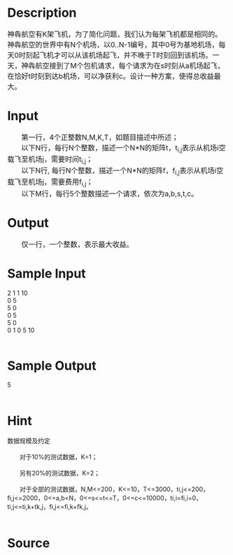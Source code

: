 
# Description

<div class="content"><p><span style="font-size: medium">神犇航空有K架飞机，为了简化问题，我们认为每架飞机都是相同的。神犇航空的世界中有N个机场，以0..N-1编号，其中0号为基地机场，每天0时刻起飞机才可以从该机场起飞，并不晚于T时刻回到该机场。一天，神犇航空接到了M个包机请求，每个请求为在s时刻从a机场起飞，在恰好t时刻到达b机场，可以净获利c。设计一种方案，使得总收益最大。<br/>
</span></p></div>

# Input

<div class="content"><div class="pdcont"><span style="font-size: medium">　　第一行，4个正整数N,M,K,T，如题目描述中所述；<br/>
　　以下N行，每行N个整数，描述一个N*N的矩阵t，t­<sub>i,j</sub>表示从机场i空载飞至机场j，需要时间t<sub>i,j</sub>；<br/>
　　以下N行, 每行N个整数，描述一个N*N的矩阵f，f­<sub>i,j</sub>表示从机场i空载飞至机场j，需要费用f<sub>i,j</sub>；<br/>
　　以下M行，每行5个整数描述一个请求，依次为a,b,s,t,c。<br/>
</span></div></div>

# Output

<div class="content"><div class="pdcont"><span style="font-size: medium">　　仅一行，一个整数，表示最大收益。<br/>
</span></div></div>

# Sample Input

<div class="content"><span class="sampledata">2 1 1 10<br/>
0 5<br/>
5 0<br/>
0 5<br/>
5 0<br/>
0 1 0 5 10<br/>
<br/>
</span></div>

# Sample Output

<div class="content"><span class="sampledata">5<br/>
<br/>
</span></div>

# Hint

<div class="content"><p></p><p>数据规模及约定<br/><br/>
　　对于10%的测试数据，K=1；<br/><br/>
　　另有20%的测试数据，K=2；<br/><br/>
　　对于全部的测试数据，N,M&lt;=200，K&lt;=10，T&lt;=3000，ti,j&lt;=200，fi,j&lt;=2000，0&lt;=a,b&lt;N，0&lt;=s&lt;=t&lt;=T，0&lt;=c&lt;=10000，ti,i=fi,i=0，ti,j&lt;=ti,k+tk,j，fi,j&lt;=fi,k+fk,j。<br/><br/>
</p><p></p></div>

# Source

<div class="content"><p><a href="problemset.php?search="></a></p></div>

